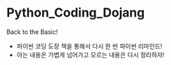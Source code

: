 # Python_Coding_Dojang
Back to the Basic!

* 파이썬 코딩 도장 책을 통해서 다시 한 번 파이썬 리마인드!
* 아는 내용은 가볍게 넘어가고 모르는 내용은 다시 정리하자!
